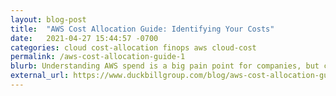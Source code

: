 ```yaml
---
layout: blog-post
title:  "AWS Cost Allocation Guide: Identifying Your Costs"
date:   2021-04-27 15:44:57 -0700
categories: cloud cost-allocation finops aws cloud-cost
permalink: /aws-cost-allocation-guide-1
blurb: Understanding AWS spend is a big pain point for companies, but cloud cost allocation can help. In the first part of this series, we're focusing on what cloud cost allocation is, and how to gain visibility into your cloud spend.
external_url: https://www.duckbillgroup.com/blog/aws-cost-allocation-guide-identifying-your-costs/
---
```

